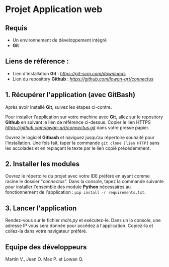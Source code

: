 # Projet Application web

## Requis
- Un environnement de développement intégré
- **Git**

## Liens de référence :
- Lien d'installation **Git** : *_https://git-scm.com/downloads_*
- Lien du repository **Github** : *_https://github.com/lowan-qrt/connectus_*


## 1. Récupérer l'application (avec GitBash)
Après avoir installé **Git**, suivez les étapes ci-contre.

Pour installer l'application sur votre machine avec **Git**, allez sur le repository **Github** en suivant le lien de référence ci-dessus. Copier le lien HTTPS *_https://github.com/lowan-qrt/connectus.git_* dans votre presse papier.

Ouvrez le logiciel **Gitbash** et naviguez jusqu'au répertoire souhaité pour l'installation. Une fois fait, taper la commande ```git clone [lien HTTP]``` sans les accolades et en replaçant le texte par le lien copié précédemment.

## 2. Installer les modules
Ouvrez le répertoire du projet avec votre IDE préféré en ayant comme racine le dossier "*_connectus_*". Dans la console, tapez la commande suivante pour installer l'ensemble des module **Python** nécessaires au fonctionnement de l'application : ```pip install -r requirements.txt```.

## 3. Lancer l'application
Rendez-vous sur le fichier *_main.py_* et exécutez-le. Dans un la console, une adresse IP vous sera donnée pour accédez à l'application. Copiez-la et collez-la dans votre navigateur préféré.

## Equipe des développeurs
Martin V., Jean O. Max P. et Lowan Q.